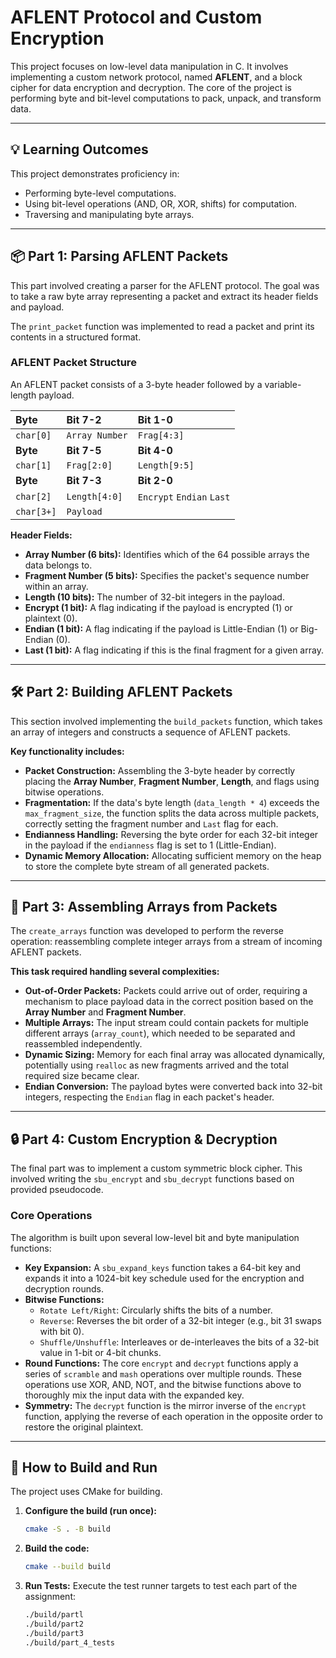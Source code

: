 # AFLENT Protocol and Custom Encryption

This project focuses on low-level data manipulation in C. It involves implementing a custom network protocol, named **AFLENT**, and a block cipher for data encryption and decryption. The core of the project is performing byte and bit-level computations to pack, unpack, and transform data.

---

## 💡 Learning Outcomes

This project demonstrates proficiency in:
* Performing byte-level computations.
* Using bit-level operations (AND, OR, XOR, shifts) for computation.
* Traversing and manipulating byte arrays.

---

## 📦 Part 1: Parsing AFLENT Packets

This part involved creating a parser for the AFLENT protocol. The goal was to take a raw byte array representing a packet and extract its header fields and payload.

The `print_packet` function was implemented to read a packet and print its contents in a structured format.

### AFLENT Packet Structure

An AFLENT packet consists of a 3-byte header followed by a variable-length payload.

| Byte | Bit 7-2 | Bit 1-0 |
| :--- | :--- | :--- |
| `char[0]` | `Array Number` | `Frag[4:3]` |
| **Byte** | **Bit 7-5** | **Bit 4-0** |
| `char[1]` | `Frag[2:0]` | `Length[9:5]`|
| **Byte** | **Bit 7-3** | **Bit 2-0** |
| `char[2]` | `Length[4:0]` | `Encrypt` `Endian` `Last` |
| `char[3+]`| `Payload` | |

**Header Fields:**
* **Array Number (6 bits):** Identifies which of the 64 possible arrays the data belongs to.
* **Fragment Number (5 bits):** Specifies the packet's sequence number within an array.
* **Length (10 bits):** The number of 32-bit integers in the payload.
* **Encrypt (1 bit):** A flag indicating if the payload is encrypted (1) or plaintext (0).
* **Endian (1 bit):** A flag indicating if the payload is Little-Endian (1) or Big-Endian (0).
* **Last (1 bit):** A flag indicating if this is the final fragment for a given array.

---

## 🛠️ Part 2: Building AFLENT Packets

This section involved implementing the `build_packets` function, which takes an array of integers and constructs a sequence of AFLENT packets.

**Key functionality includes:**
* **Packet Construction:** Assembling the 3-byte header by correctly placing the **Array Number**, **Fragment Number**, **Length**, and flags using bitwise operations.
* **Fragmentation:** If the data's byte length (`data_length * 4`) exceeds the `max_fragment_size`, the function splits the data across multiple packets, correctly setting the fragment number and `Last` flag for each.
* **Endianness Handling:** Reversing the byte order for each 32-bit integer in the payload if the `endianness` flag is set to 1 (Little-Endian).
* **Dynamic Memory Allocation:** Allocating sufficient memory on the heap to store the complete byte stream of all generated packets.

---

## 🧩 Part 3: Assembling Arrays from Packets

The `create_arrays` function was developed to perform the reverse operation: reassembling complete integer arrays from a stream of incoming AFLENT packets.

**This task required handling several complexities:**
* **Out-of-Order Packets:** Packets could arrive out of order, requiring a mechanism to place payload data in the correct position based on the **Array Number** and **Fragment Number**.
* **Multiple Arrays:** The input stream could contain packets for multiple different arrays (`array_count`), which needed to be separated and reassembled independently.
* **Dynamic Sizing:** Memory for each final array was allocated dynamically, potentially using `realloc` as new fragments arrived and the total required size became clear.
* **Endian Conversion:** The payload bytes were converted back into 32-bit integers, respecting the `Endian` flag in each packet's header.

---

## 🔒 Part 4: Custom Encryption & Decryption

The final part was to implement a custom symmetric block cipher. This involved writing the `sbu_encrypt` and `sbu_decrypt` functions based on provided pseudocode.

### Core Operations

The algorithm is built upon several low-level bit and byte manipulation functions:
* **Key Expansion:** A `sbu_expand_keys` function takes a 64-bit key and expands it into a 1024-bit key schedule used for the encryption and decryption rounds.
* **Bitwise Functions:**
    * `Rotate Left/Right`: Circularly shifts the bits of a number.
    * `Reverse`: Reverses the bit order of a 32-bit integer (e.g., bit 31 swaps with bit 0).
    * `Shuffle/Unshuffle`: Interleaves or de-interleaves the bits of a 32-bit value in 1-bit or 4-bit chunks.
* **Round Functions:** The core `encrypt` and `decrypt` functions apply a series of `scramble` and `mash` operations over multiple rounds. These operations use XOR, AND, NOT, and the bitwise functions above to thoroughly mix the input data with the expanded key.
* **Symmetry:** The `decrypt` function is the mirror inverse of the `encrypt` function, applying the reverse of each operation in the opposite order to restore the original plaintext.

---

## 🚀 How to Build and Run

The project uses CMake for building.

1.  **Configure the build (run once):**
    ```bash
    cmake -S . -B build
    ```

2.  **Build the code:**
    ```bash
    cmake --build build
    ```

3.  **Run Tests:**
    Execute the test runner targets to test each part of the assignment:
    ```bash
    ./build/partl
    ./build/part2
    ./build/part3
    ./build/part_4_tests
    ```
